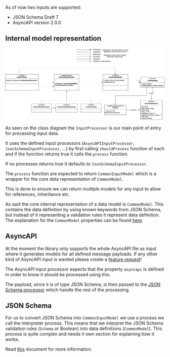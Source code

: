 As of now two inputs are supported:
- JSON Schema Draft 7
- AsyncAPI version 2.0.0

## Internal model representation

![Class diagram](./assets/class_diagram.png)

As seen on the class diagram the `InputProcessor` is our main point of entry for processing input data. 

It uses the defined input processors (`AsyncAPIInputProcessor`, `JsonSchemaInputProcessor`, ...) by first calling `shouldProcess` function of each and if the function returns true it calls the `process` function. 

If no processes returns true it defaults to `JsonSchemaInputProcessor`. 

The `process` function are expected to return `CommonInputModel` which is a wrapper for the core data representation of `CommonModel`. 

This is done to ensure we can return multiple models for any input to allow for references, inheritance etc. 

As said the core internal representation of a data model is `CommonModel`. This contains the data definition by using known keywords from JSON Schema, but instead of it representing a validation rules it represent data definition. The explanation for the `CommonModel` properties can be found [here](../API.md#CommonModel).

## AsyncAPI
At the moment the library only supports the whole AsyncAPI file as input where it generates models for all defined message payloads. If any other kind of AsyncAPI input is wanted please create a [feature request](https://github.com/asyncapi/generator-model-sdk/issues/new?assignees=&labels=enhancement&template=enhancement.md)!

The AsyncAPI input processor expects that the property `asyncapi` is defined in order to know it should be processed using this.

The payload, since it is of type JSON Schema, is then passed to the [JSON Schema processor](#JSON-Schema) which handle the rest of the processing.


## JSON Schema
For us to convert JSON Schema into `CommonInputModel` we use a process we call the interpreter process. This means that we interpret the JSON Schema validation rules (`Schema` or Boolean) into data definitions (`CommonModel`). This process is quite complex and needs it own section for explaining how it works.

Read [this](./docs/interpretation_of_JSON_Schema_draft_7.md) document for more information.
